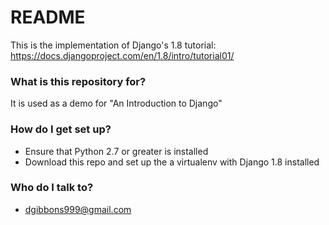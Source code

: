 # README #

This is the implementation of Django's 1.8 tutorial: https://docs.djangoproject.com/en/1.8/intro/tutorial01/


### What is this repository for? ###

It is used as a demo for "An Introduction to Django"

### How do I get set up? ###

* Ensure that Python 2.7 or greater is installed
* Download this repo and set up the a virtualenv with Django 1.8 installed


### Who do I talk to? ###

* dgibbons999@gmail.com